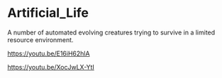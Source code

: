 # Artificial_Life
A number of automated evolving creatures trying to survive in a limited resource environment.



https://youtu.be/E16iH62hlA


https://youtu.be/XocJwLX-YtI
